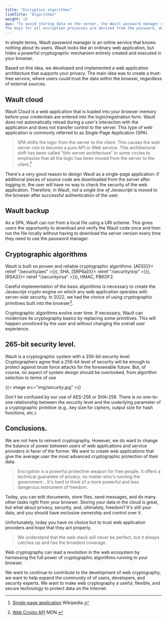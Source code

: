 ```yaml
---
title: "Encryption algorithms"
linkTitle: "Algorithms"
weight: 10
aux: "To avoid storing data on the server, the Wault password manager encrypts and decrypts data inside the browser. 
The keys for all encryption processes are derived from the password, which is never sent to the server."
---
```


In simple terms, Wault password manager is an online service that knows nothing about its users.
Wault looks like an ordinary web application, but hides a powerful cryptographic mechanism entirely
created and executed in your browser.

Based on this idea, we developed and implemented a web application architecture that supports your privacy. 
The main idea was to create a trust-free service, where users could trust the data within the browser, regardless of 
external sources.

## Wault cloud

Wault Cloud is a web application that is loaded into your browser memory before your credentials are entered into 
the login/registration form. Wault does not automatically reload during a user's interaction with the application 
and does not transfer control to the server. This type of web application is commonly referred to as Single-Page 
Application (SPA).

> SPA shifts the logic from the server to the client. This causes the web server role to become a pure
> API or Web service. This architectural shift has been called "thin server architecture" in some circles
> to emphasize that all the logic has been moved from the server to the client.[^1]

There's a very good reason to design Wault as a single-page application: if additional pieces of source code are 
downloaded from the server after logging in, the user will have no way to check the security of the web application. 
Therefore, in Wault, *not a single line of Javascript* is moved to the browser after successful authentication of the user.

## Wault backup
As a SPA, Wault can run from a local file using a URI scheme. This gives users the opportunity to download and verify 
the Wault code once and then run the file locally without having to download the server version every time they need to 
use the password manager.

## Cryptographic algorithms
Wault is built on proven and reliable cryptographic algorithms:
[AES]({{< relref "/security/aes" >}}), SHA, [SRP6a]({{< relref "/security/srp" >}}),
[RSA]({{< relref "/security/rsa" >}}), HMAC, PBKDF2.

Careful implementation of the basic algorithms is necessary to create the Javascript crypto engine on which
any web application operates with server-side security. In 2022, we had the choice of using cryptographic
primitives built into the browser[^2].

Cryptographic algorithms evolve over time. If necessary, Wault can modernize its cryptography basics by replacing 
some primitives. This will happen unnoticed by the user and without changing the overall user experience.

## 265-bit security level.
Wault is a cryptographic system with a 256-bit security level. Cryptographers agree that a 256-bit level of security 
will be enough to protect against brute force attacks for the foreseeable future. But, of course, no aspect of system 
design should be overlooked, from algorithm selection to terms of use

{{< image src="img/security.jpg" >}}

Don't be confused by our use of AES-256 or SHA-256. There is no one-to-one relationship between the security level and 
the underlying parameter of a cryptographic primitive (e.g., key size for ciphers, output size for hash functions, etc.).

## Conclusions.
We are not here to reinvent cryptography. However, we do want to change the balance of power between
users of web applications and service providers in favor of the former. We want to create web applications
that give the average user the most advanced cryptographic protection of their data.

> Encryption is a powerful protective weapon for free people. It offers a technical guarantee of
> privacy, no matter who's running the government... It's hard to think of a more powerful and less
> dangerous instrument of freedom.

Today, you can edit documents, store files, send messages, and do many other tasks right from your browser. 
Storing your data in the cloud is great, but what about privacy, security, and, ultimately, freedom? It's still your 
data, and you should have exclusive ownership and control over it.

Unfortunately, today you have no choice but to trust web application providers and hope that they act properly.

> We understand that the web stack will never be perfect, but it always catches up and has
> the broadest coverage.

Web cryptography can lead a revolution in the web ecosystem by harnessing the full power of cryptographic algorithms
running in your browser.

We want to continue to contribute to the development of web cryptography, we want to help expand the community of
of users, developers, and security experts. We want to make web cryptography a useful,
flexible, and secure technology to protect data on the Internet.

[^1]: [Single-page application](https://en.wikipedia.org/wiki/Single-page_application) Wikipedia.
[^2]: [Web Crypto API](https://developer.mozilla.org/en-US/docs/Web/API/Web_Crypto_API) MDN.
